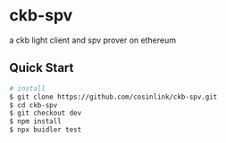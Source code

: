# ckb-spv
a ckb light client and spv prover on ethereum

## Quick Start
```bash
# install
$ git clone https://github.com/cosinlink/ckb-spv.git
$ cd ckb-spv
$ git checkout dev
$ npm install
$ npx buidler test
```
